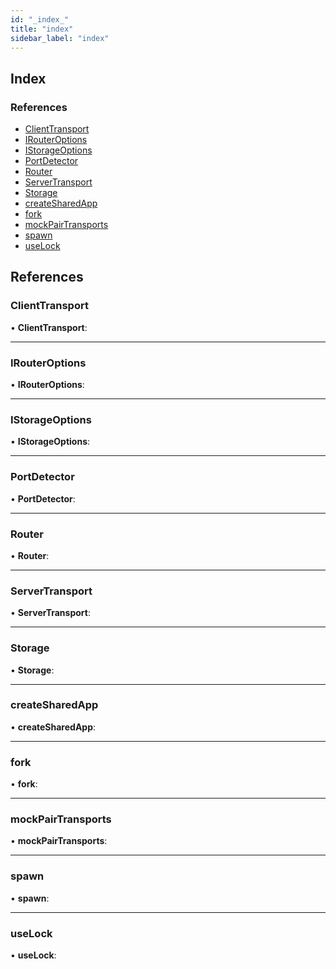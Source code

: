 ```yaml
---
id: "_index_"
title: "index"
sidebar_label: "index"
---
```


## Index

### References

* [ClientTransport](_index_.md#clienttransport)
* [IRouterOptions](_index_.md#irouteroptions)
* [IStorageOptions](_index_.md#istorageoptions)
* [PortDetector](_index_.md#portdetector)
* [Router](_index_.md#router)
* [ServerTransport](_index_.md#servertransport)
* [Storage](_index_.md#storage)
* [createSharedApp](_index_.md#createsharedapp)
* [fork](_index_.md#fork)
* [mockPairTransports](_index_.md#mockpairtransports)
* [spawn](_index_.md#spawn)
* [useLock](_index_.md#uselock)

## References

###  ClientTransport

• **ClientTransport**:

___

###  IRouterOptions

• **IRouterOptions**:

___

###  IStorageOptions

• **IStorageOptions**:

___

###  PortDetector

• **PortDetector**:

___

###  Router

• **Router**:

___

###  ServerTransport

• **ServerTransport**:

___

###  Storage

• **Storage**:

___

###  createSharedApp

• **createSharedApp**:

___

###  fork

• **fork**:

___

###  mockPairTransports

• **mockPairTransports**:

___

###  spawn

• **spawn**:

___

###  useLock

• **useLock**:

